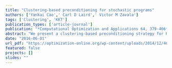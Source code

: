 ```yaml
---
title: "Clustering-based preconditioning for stochastic programs"
authors: ['Yankai Cao',' Carl D Laird',' Victor M Zavala']
tags: ['Clustering', 'KKT']
publication_types: ['article-journal']
publication: "*Computational Optimization and Applications 64, 379-406*"
abstract: "We present a clustering-based preconditioning strategy for KKT systems arising in stochastic programming within an interior-point framework. The key idea is to perform adaptive clustering of scenarios (inside-the-solver) based on their influence on the problem at hand. This approach thus contrasts with existing (outside-the-solver) approaches that cluster scenarios based on problem data alone. We derive spectral and error properties for the preconditioner and demonstrate that scenario compression rates of up to 87% can be obtained, leading to dramatic computational savings. In addition, we demonstrate that the proposed preconditioner can avoid scalability issues of Schur decomposition in problems with large first-stage dimensionality."
date: "2016-06-01"
url_pdf: "https://optimization-online.org/wp-content/uploads/2014/12/4697.pdf"
featured: false
projects: []
slides: ""
---
```

